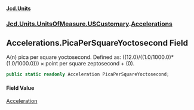 #### [Jcd.Units](index.md 'index')
### [Jcd.Units.UnitsOfMeasure.USCustomary](Jcd.Units.UnitsOfMeasure.USCustomary.md 'Jcd.Units.UnitsOfMeasure.USCustomary').[Accelerations](Accelerations.md 'Jcd.Units.UnitsOfMeasure.USCustomary.Accelerations')

## Accelerations.PicaPerSquareYoctosecond Field

A(n) pica per square yoctosecond. Defined as: ((12.0)/((1.0/1000.0)*(1.0/1000.0))) × point per square zeptosecond + (0).

```csharp
public static readonly Acceleration PicaPerSquareYoctosecond;
```

#### Field Value
[Acceleration](Acceleration.md 'Jcd.Units.UnitTypes.Acceleration')